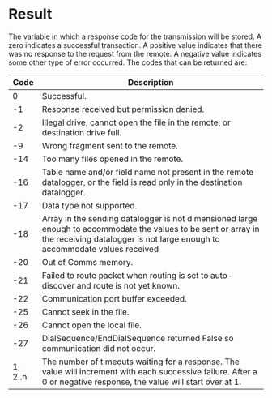 # Result

The variable in which a response code for the transmission will be stored. A zero indicates a successful transaction. A positive value indicates that there was no response to the request from the remote. A negative value indicates some other type of error occurred. The codes that can be returned are:

| Code    | Description                                                                                                                                                                                  |
| ------- | -------------------------------------------------------------------------------------------------------------------------------------------------------------------------------------------- |
| 0       | Successful.                                                                                                                                                                                  |
| -1      | Response received but permission denied.                                                                                                                                                     |
| -2      | Illegal drive, cannot open the file in the remote, or destination drive full.                                                                                                                |
| -9      | Wrong fragment sent to the remote.                                                                                                                                                           |
| -14     | Too many files opened in the remote.                                                                                                                                                         |
| -16     | Table name and/or field name not present in the remote datalogger, or the field is read only in the destination datalogger.                                                                  |
| -17     | Data type not supported.                                                                                                                                                                     |
| -18     | Array in the sending datalogger is not dimensioned large enough to accommodate the values to be sent or array in the receiving datalogger is not large enough to accommodate values received |
| -20     | Out of Comms memory.                                                                                                                                                                         |
| -21     | Failed to route packet when routing is set to auto-discover and route is not yet known.                                                                                                      |
| -22     | Communication port buffer exceeded.                                                                                                                                                          |
| -25     | Cannot seek in the file.                                                                                                                                                                     |
| -26     | Cannot open the local file.                                                                                                                                                                  |
| -27     | DialSequence/EndDialSequence returned False so communication did not occur.                                                                                                                  |
| 1, 2..n | The number of timeouts waiting for a response. The value will increment with each successive failure. After a 0 or negative response, the value will start over at 1.                        |
